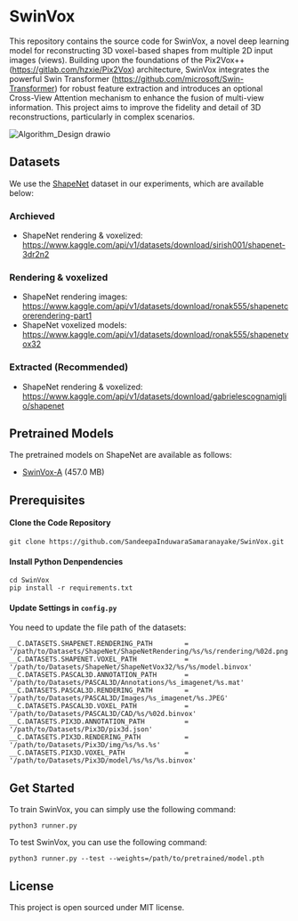 # SwinVox


This repository contains the source code for SwinVox, a novel deep learning model for reconstructing 3D voxel-based shapes from multiple 2D input images (views). Building upon the foundations of the Pix2Vox++ (https://gitlab.com/hzxie/Pix2Vox) architecture, SwinVox integrates the powerful Swin Transformer (https://github.com/microsoft/Swin-Transformer) for robust feature extraction and introduces an optional  Cross-View Attention mechanism to enhance the fusion of multi-view information. This project aims to improve the fidelity and detail of 3D reconstructions, particularly in complex scenarios.

![Algorithm_Design drawio](https://github.com/user-attachments/assets/e102be2a-d767-4719-bc4d-d979595e4186)

## Datasets

We use the [ShapeNet](https://www.shapenet.org/) dataset in our experiments, which are available below:

### Archieved
- ShapeNet rendering & voxelized: https://www.kaggle.com/api/v1/datasets/download/sirish001/shapenet-3dr2n2

### Rendering & voxelized
- ShapeNet rendering images: https://www.kaggle.com/api/v1/datasets/download/ronak555/shapenetcorerendering-part1
- ShapeNet voxelized models: https://www.kaggle.com/api/v1/datasets/download/ronak555/shapenetvox32

### Extracted (Recommended)
- ShapeNet rendering & voxelized: https://www.kaggle.com/api/v1/datasets/download/gabrielescognamiglio/shapenet

## Pretrained Models

The pretrained models on ShapeNet are available as follows:

- [SwinVox-A](https://gateway.infinitescript.com/?fileName=Pix2Vox-A-ShapeNet.pth) (457.0 MB)

## Prerequisites

#### Clone the Code Repository

```
git clone https://github.com/SandeepaInduwaraSamaranayake/SwinVox.git
```

#### Install Python Denpendencies

```
cd SwinVox
pip install -r requirements.txt
```

#### Update Settings in `config.py`

You need to update the file path of the datasets:

```
__C.DATASETS.SHAPENET.RENDERING_PATH        = '/path/to/Datasets/ShapeNet/ShapeNetRendering/%s/%s/rendering/%02d.png'
__C.DATASETS.SHAPENET.VOXEL_PATH            = '/path/to/Datasets/ShapeNet/ShapeNetVox32/%s/%s/model.binvox'
__C.DATASETS.PASCAL3D.ANNOTATION_PATH       = '/path/to/Datasets/PASCAL3D/Annotations/%s_imagenet/%s.mat'
__C.DATASETS.PASCAL3D.RENDERING_PATH        = '/path/to/Datasets/PASCAL3D/Images/%s_imagenet/%s.JPEG'
__C.DATASETS.PASCAL3D.VOXEL_PATH            = '/path/to/Datasets/PASCAL3D/CAD/%s/%02d.binvox'
__C.DATASETS.PIX3D.ANNOTATION_PATH          = '/path/to/Datasets/Pix3D/pix3d.json'
__C.DATASETS.PIX3D.RENDERING_PATH           = '/path/to/Datasets/Pix3D/img/%s/%s.%s'
__C.DATASETS.PIX3D.VOXEL_PATH               = '/path/to/Datasets/Pix3D/model/%s/%s/%s.binvox'
```

## Get Started

To train SwinVox, you can simply use the following command:

```
python3 runner.py
```

To test SwinVox, you can use the following command:

```
python3 runner.py --test --weights=/path/to/pretrained/model.pth
```

## License

This project is open sourced under MIT license.
